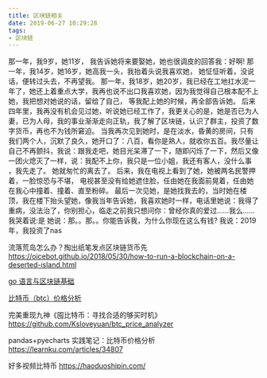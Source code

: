 ```yaml
---
title: 区块链相关
date: 2019-06-27 10:29:28
tags:
- 区块链
---
```


那一年，我9岁，她11岁，
我告诉她将来要娶她，她也很调皮的回答我：好啊!
那一年，我14岁，她16岁，她高我一头，我抬着头说我喜欢她，
她怔怔听着，没说话，便转过头去，不再望我。
那一年，我18岁，她20岁，我已经在工地扛水泥一年了，她还上着重点大学，我再也说不出口我喜欢她，因为我觉得自己根本配不上她，我把想对她说的话，留给了自己，
等我配上她的时候，再全部告诉她。
后来四年里，我再没有机会见过她，听说她已经工作了，我更关心的是，她是否已为人妻，已为人母，我的事业渐渐走向正轨，我了解了区块链，认识了群主，投资了数字货币，再也不为钱所窘迫。
当我再次见到她时，是在淡水，昏黄的房间，只有我们两个人，沉默了良久，她开口了：八百，看你是熟人，就收你五百。我尽量让自己不再颤抖，我说：跟我走吧，她目光呆滞了一下，随即闪烁了一下，然后又像一团火熄灭了一样，说：我配不上你，我只是一位小姐，我还有客人，没什么事 ，我先走了。
她就匆忙的离去了。
后来，我在电视上看到了她，她被两名民警押着，一脸惊恐与不堪，
电视甚至没有给她遮住脸，任由她在我面前晃着，任由她在我心中撞着、撞着、直至粉碎。
最后一次见她，是她找我去的，当时她在楼顶，我在楼下抬头望她，像我当年告诉她，我喜欢她时一样，电话里她说：我得了重病，没法治了，你别担心，临走之前我只想问你：曾经你真的爱过……我么……我哭着说:是
她说：那。。那。。你能告诉我，为什么你现在这么有钱?
我说：2019年，我投资了nas

流落荒岛怎么办？掏出纸笔发点区块链货币先 https://oicebot.github.io/2018/05/30/how-to-run-a-blockchain-on-a-deserted-island.html


[go 语言与区块链基础](https://learnku.com/articles/36514#replies)

[比特币（btc）价格分析]( https://ksloveyuan.github.io/page/btc_price_analyzer/)

完美重现九神《囤比特币：寻找合适的够买时机》 https://github.com/Ksloveyuan/btc_price_analyzer

 pandas+pyecharts 实践笔记：比特币价格分析 https://learnku.com/articles/34807

好多视频比特币 https://haoduoshipin.com/



